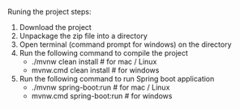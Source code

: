 Runing the project steps: 

<ol>
  <li>Download the project</li>
  <li>Unpackage the zip file into a directory</li>
  <li>Open terminal (command prompt for windows) on the directory</li>
  <li>Run the following command to compile the project
    <ul>
      <li>./mvnw clean install # for mac / Linux </li>
      <li>mvnw.cmd clean install # for windows </li>
    </ul>
  </li>
  <li>Run the following command to run Spring boot application
    <ul>
      <li>./mvnw spring-boot:run # for mac / Linux </li>
      <li>mvnw.cmd spring-boot:run # for windows </li>
    </ul>
  </li>
</ol>

